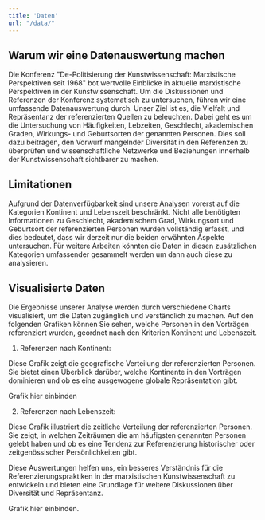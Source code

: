 ```yaml
---
title: 'Daten'
url: "/data/"
---
```


## Warum wir eine Datenauswertung machen

Die Konferenz "De-Politisierung der Kunstwissenschaft: Marxistische Perspektiven seit 1968" bot wertvolle Einblicke in aktuelle marxistische Perspektiven in der Kunstwissenschaft. Um die Diskussionen und Referenzen der Konferenz systematisch zu untersuchen, führen wir eine umfassende Datenauswertung durch. Unser Ziel ist es, die Vielfalt und Repräsentanz der referenzierten Quellen zu beleuchten. Dabei geht es um die Untersuchung von Häufigkeiten, Lebzeiten, Geschlecht, akademischen Graden, Wirkungs- und Geburtsorten der genannten Personen. Dies soll dazu beitragen, den Vorwurf mangelnder Diversität in den Referenzen zu überprüfen und wissenschaftliche Netzwerke und Beziehungen innerhalb der Kunstwissenschaft sichtbarer zu machen.

## Limitationen

Aufgrund der Datenverfügbarkeit sind unsere Analysen vorerst auf die Kategorien Kontinent und Lebenszeit beschränkt. Nicht alle benötigten Informationen zu Geschlecht, akademischem Grad, Wirkungsort und Geburtsort der referenzierten Personen wurden vollständig erfasst, und dies bedeutet, dass wir derzeit nur die beiden erwähnten Aspekte untersuchen. Für weitere Arbeiten könnten die Daten in diesen zusätzlichen Kategorien umfassender gesammelt werden um dann auch diese zu analysieren.

## Visualisierte Daten

Die Ergebnisse unserer Analyse werden durch verschiedene Charts visualisiert, um die Daten zugänglich und verständlich zu machen. Auf den folgenden Grafiken können Sie sehen, welche Personen in den Vorträgen referenziert wurden, geordnet nach den Kriterien Kontinent und Lebenszeit.

1. Referenzen nach Kontinent:

Diese Grafik zeigt die geografische Verteilung der referenzierten Personen. Sie bietet einen Überblick darüber, welche Kontinente in den Vorträgen dominieren und ob es eine ausgewogene globale Repräsentation gibt.

Grafik hier einbinden 

2. Referenzen nach Lebenszeit:

Diese Grafik illustriert die zeitliche Verteilung der referenzierten Personen. Sie zeigt, in welchen Zeiträumen die am häufigsten genannten Personen gelebt haben und ob es eine Tendenz zur Referenzierung historischer oder zeitgenössischer Persönlichkeiten gibt.

Diese Auswertungen helfen uns, ein besseres Verständnis für die Referenzierungspraktiken in der marxistischen Kunstwissenschaft zu entwickeln und bieten eine Grundlage für weitere Diskussionen über Diversität und Repräsentanz.

Grafik hier einbinden.
